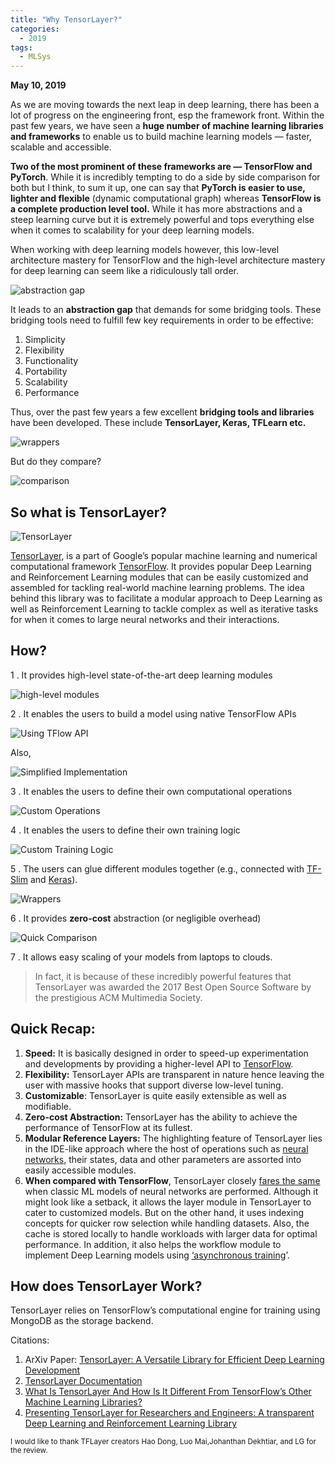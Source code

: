 ```yaml
---
title: "Why TensorLayer?"
categories:
  - 2019
tags:
  - MLSys
---
```

**May 10, 2019** 

As we are moving towards the next leap in deep learning, there has been a lot of progress on the engineering front, esp the framework front. Within the past few years, we have seen a **huge number of machine learning libraries and frameworks** to enable us to build machine learning models — faster, scalable and accessible.

**Two of the most prominent of these frameworks are — TensorFlow and PyTorch**. While it is incredibly tempting to do a side by side comparison for both but I think, to sum it up, one can say that **PyTorch is easier to use, lighter and flexible** (dynamic computational graph) whereas **TensorFlow is a complete production level tool.** While it has more abstractions and a steep learning curve but it is extremely powerful and tops everything else when it comes to scalability for your deep learning models.

When working with deep learning models however, this low-level architecture mastery for TensorFlow and the high-level architecture mastery for deep learning can seem like a ridiculously tall order.

![abstraction gap](\assets\why-tensorlayer\1.png)

It leads to an **abstraction gap** that demands for some bridging tools. These bridging tools need to fulfill few key requirements in order to be
effective:

1. Simplicity
2. Flexibility
3. Functionality
4. Portability
5. Scalability
6. Performance

Thus, over the past few years a few excellent **bridging tools and libraries** have been developed. These include **TensorLayer, Keras, TFLearn etc.**

![wrappers](\assets\why-tensorlayer\2.png)

But do they compare?

![comparison](\assets\why-tensorlayer\3.png)


## So what is TensorLayer?

![TensorLayer](\assets\why-tensorlayer\4.png)

[TensorLayer](https://tensorlayer.readthedocs.io/en/latest/), is a part of Google’s popular machine learning and numerical computational framework [TensorFlow](https://www.tensorflow.org/). It provides popular Deep Learning and Reinforcement Learning modules
that can be easily customized and assembled for tackling real-world machine learning problems. The idea behind this library was to facilitate a modular approach to Deep Learning as well as Reinforcement Learning to tackle complex as well as iterative tasks for when it comes to large neural networks and their interactions.

## How?

1 . It provides high-level state-of-the-art deep learning modules

![high-level modules](\assets\why-tensorlayer\5.png)

2 . It enables the users to build a model using native TensorFlow APIs

![Using TFlow API](\assets\why-tensorlayer\6.png)

Also,

![Simplified Implementation](\assets\why-tensorlayer\7.png)

3 . It enables the users to define their own computational operations

![Custom Operations](\assets\why-tensorlayer\8.png)


4 . It enables the users to define their own training logic

![Custom Training Logic](\assets\why-tensorlayer\9.png)

5 . The users can glue different modules together (e.g., connected with [TF-Slim](http://tensorlayer.readthedocs.io/en/latest/modules/layers.html#connect-tf-slim) and [Keras](http://tensorlayer.readthedocs.io/en/latest/modules/layers.html#connect-keras)).

![Wrappers](\assets\why-tensorlayer\10.png)

6 . It provides **zero-cost** abstraction (or negligible overhead)

![Quick Comparison](\assets\why-tensorlayer\1.png)


7 . It allows easy scaling of your models from laptops to clouds.

> In fact, it is because of these incredibly powerful features that TensorLayer was awarded the 2017 Best Open Source Software by the prestigious ACM Multimedia Society.

## Quick Recap:

1. **Speed:** It is basically designed in order to speed-up experimentation and developments by providing a higher-level API to [TensorFlow](https://www.techleer.com/articles/486-presenting-to-you-the-second-annual-tensorflow-dev-summit-2018/).
2. **Flexibility:** TensorLayer APIs are transparent in nature hence leaving the user with massive hooks that support diverse low-level tuning.
3. **Customizable**: TensorLayer is quite easily extensible as well as modifiable.
4. **Zero-cost Abstraction:** TensorLayer has the ability to achieve the performance of TensorFlow at its fullest.
5. **Modular Reference Layers:** The highlighting feature of TensorLayer lies in the IDE-like approach where the host of operations such as [neural networks](https://analyticsindiamag.com/how-synthetic-gradients-are-used-to-optimise-training-of-large-neural-networks/), their states, data and other parameters are assorted into easily accessible modules.
6. **When compared with TensorFlow**, TensorLayer closely [fares the same](https://arxiv.org/pdf/1707.08551.pdf) when classic ML models of neural networks are performed. Although it might look like a setback, it allows the layer module in TensorLayer to cater to customized models. But on the other hand, it uses indexing concepts for quicker row selection while handling datasets. Also, the cache is stored locally to handle workloads with larger data for optimal performance. In addition, it also helps the workflow module to implement Deep Learning models using [‘asynchronous training](https://www.tensorflow.org/deploy/distributed)’.

## How does TensorLayer Work?

TensorLayer relies on TensorFlow’s computational engine for training using MongoDB as the storage backend.

Citations:

1. ArXiv Paper: [TensorLayer: A Versatile Library for Efficient Deep Learning Development](https://arxiv.org/abs/1707.08551)
2. [TensorLayer Documentation](https://tensorlayer.readthedocs.io/en/latest/index.html)
3. [What Is TensorLayer And How Is It Different From TensorFlow’s Other Machine Learning Libraries?](https://analyticsindiamag.com/what-is-tensorlayer-and-how-is-it-different-from-tensorflows-other-machine-learning-libraries/)
4. [Presenting TensorLayer for Researchers and Engineers: A transparent Deep Learning and Reinforcement Learning Library](https://www.techleer.com/articles/503-presenting-tensorlayer-for-researchers-and-engineers-a-transparent-deep-learning-and-reinforcement-learning-library/)

<sup> I would like to thank TFLayer creators Hao Dong, Luo Mai,Johanthan Dekhtiar, and LG for the review.</sup>